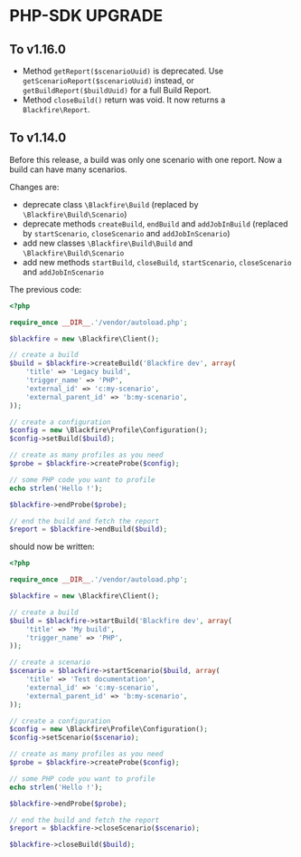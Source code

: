 PHP-SDK UPGRADE
===============

To v1.16.0
----------

* Method `getReport($scenarioUuid)` is deprecated. Use `getScenarioReport($scenarioUuid)` instead,
  or `getBuildReport($buildUuid)` for a full Build Report.
* Method `closeBuild()` return was void. It now returns a `Blackfire\Report`.

To v1.14.0
----------

Before this release, a build was only one scenario with one report.
Now a build can have many scenarios.

Changes are:
* deprecate class `\Blackfire\Build` (replaced by `\Blackfire\Build\Scenario`)
* deprecate methods `createBuild`, `endBuild` and `addJobInBuild` (replaced by `startScenario`, `closeScenario` and `addJobInScenario`)
* add new classes `\Blackfire\Build\Build` and `\Blackfire\Build\Scenario`
* add new methods `startBuild`, `closeBuild`, `startScenario`, `closeScenario` and `addJobInScenario`

The previous code:

```php
<?php

require_once __DIR__.'/vendor/autoload.php';

$blackfire = new \Blackfire\Client();

// create a build
$build = $blackfire->createBuild('Blackfire dev', array(
    'title' => 'Legacy build',
    'trigger_name' => 'PHP',
    'external_id' => 'c:my-scenario',
    'external_parent_id' => 'b:my-scenario',
));

// create a configuration
$config = new \Blackfire\Profile\Configuration();
$config->setBuild($build);

// create as many profiles as you need
$probe = $blackfire->createProbe($config);

// some PHP code you want to profile
echo strlen('Hello !');

$blackfire->endProbe($probe);

// end the build and fetch the report
$report = $blackfire->endBuild($build);
```

should now be written:

```php
<?php

require_once __DIR__.'/vendor/autoload.php';

$blackfire = new \Blackfire\Client();

// create a build
$build = $blackfire->startBuild('Blackfire dev', array(
    'title' => 'My build',
    'trigger_name' => 'PHP',
));

// create a scenario
$scenario = $blackfire->startScenario($build, array(
    'title' => 'Test documentation',
    'external_id' => 'c:my-scenario',
    'external_parent_id' => 'b:my-scenario',
));

// create a configuration
$config = new \Blackfire\Profile\Configuration();
$config->setScenario($scenario);

// create as many profiles as you need
$probe = $blackfire->createProbe($config);

// some PHP code you want to profile
echo strlen('Hello !');

$blackfire->endProbe($probe);

// end the build and fetch the report
$report = $blackfire->closeScenario($scenario);

$blackfire->closeBuild($build);
```
